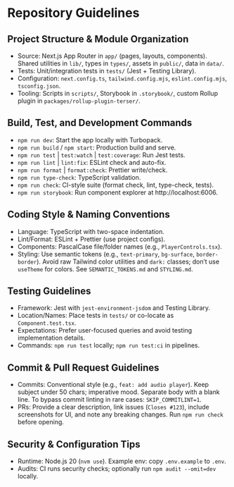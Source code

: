 # Repository Guidelines

## Project Structure & Module Organization

- Source: Next.js App Router in `app/` (pages, layouts, components). Shared utilities in `lib/`, types in `types/`, assets in `public/`, data in `data/`.
- Tests: Unit/integration tests in `tests/` (Jest + Testing Library).
- Configuration: `next.config.ts`, `tailwind.config.mjs`, `eslint.config.mjs`, `tsconfig.json`.
- Tooling: Scripts in `scripts/`, Storybook in `.storybook/`, custom Rollup plugin in `packages/rollup-plugin-terser/`.

## Build, Test, and Development Commands

- `npm run dev`: Start the app locally with Turbopack.
- `npm run build` / `npm start`: Production build and serve.
- `npm run test` | `test:watch` | `test:coverage`: Run Jest tests.
- `npm run lint` | `lint:fix`: ESLint check and auto-fix.
- `npm run format` | `format:check`: Prettier write/check.
- `npm run type-check`: TypeScript validation.
- `npm run check`: CI-style suite (format check, lint, type-check, tests).
- `npm run storybook`: Run component explorer at http://localhost:6006.

## Coding Style & Naming Conventions

- Language: TypeScript with two-space indentation.
- Lint/Format: ESLint + Prettier (use project configs).
- Components: PascalCase file/folder names (e.g., `PlayerControls.tsx`).
- Styling: Use semantic tokens (e.g., `text-primary`, `bg-surface`, `border-border`). Avoid raw Tailwind color utilities and `dark:` classes; don’t use `useTheme` for colors. See `SEMANTIC_TOKENS.md` and `STYLING.md`.

## Testing Guidelines

- Framework: Jest with `jest-environment-jsdom` and Testing Library.
- Location/Names: Place tests in `tests/` or co-locate as `Component.test.tsx`.
- Expectations: Prefer user-focused queries and avoid testing implementation details.
- Commands: `npm run test` locally; `npm run test:ci` in pipelines.

## Commit & Pull Request Guidelines

- Commits: Conventional style (e.g., `feat: add audio player`). Keep subject under 50 chars; imperative mood. Separate body with a blank line. To bypass commit linting in rare cases: `SKIP_COMMITLINT=1`.
- PRs: Provide a clear description, link issues (`Closes #123`), include screenshots for UI, and note any breaking changes. Run `npm run check` before opening.

## Security & Configuration Tips

- Runtime: Node.js 20 (`nvm use`). Example env: copy `.env.example` to `.env`.
- Audits: CI runs security checks; optionally run `npm audit --omit=dev` locally.
